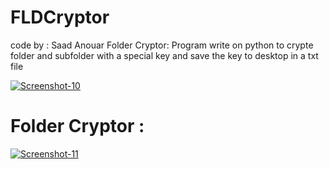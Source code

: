 # FLDCryptor
code by : Saad Anouar
Folder Cryptor: Program write on python to crypte folder and subfolder with a special key and save the key to desktop in a txt file

<a href="https://ibb.co/s18YY6b"><img src="https://i.ibb.co/wQ5mmwB/Screenshot-10.png" alt="Screenshot-10" border="0"></a>

# Folder Cryptor :

<a href="https://ibb.co/T4Bs7Tv"><img src="https://i.ibb.co/Lxz3cPk/Screenshot-11.png" alt="Screenshot-11" border="0"></a>


